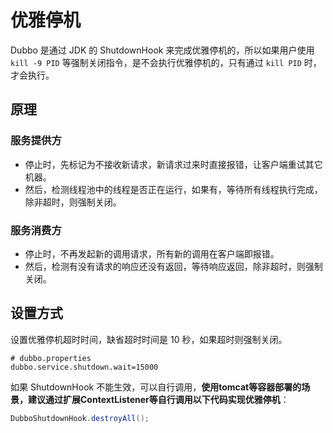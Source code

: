 # 优雅停机

Dubbo 是通过 JDK 的 ShutdownHook 来完成优雅停机的，所以如果用户使用 `kill -9 PID` 等强制关闭指令，是不会执行优雅停机的，只有通过 `kill PID` 时，才会执行。

## 原理

### 服务提供方

* 停止时，先标记为不接收新请求，新请求过来时直接报错，让客户端重试其它机器。
* 然后，检测线程池中的线程是否正在运行，如果有，等待所有线程执行完成，除非超时，则强制关闭。

### 服务消费方

* 停止时，不再发起新的调用请求，所有新的调用在客户端即报错。
* 然后，检测有没有请求的响应还没有返回，等待响应返回，除非超时，则强制关闭。

## 设置方式

设置优雅停机超时时间，缺省超时时间是 10 秒，如果超时则强制关闭。

```properties
# dubbo.properties
dubbo.service.shutdown.wait=15000
```

如果 ShutdownHook 不能生效，可以自行调用，**使用tomcat等容器部署的场景，建议通过扩展ContextListener等自行调用以下代码实现优雅停机**：

```java
DubboShutdownHook.destroyAll();
```
